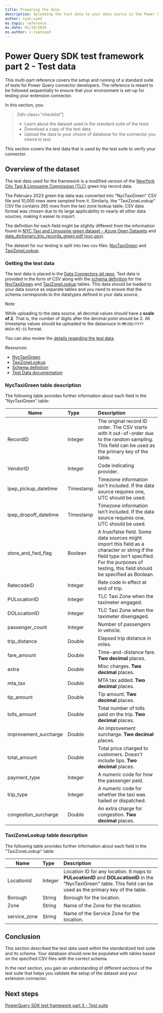 ```yaml
---
title: Preparing the data
description: Uploading the test data to your data source in the Power Query SDK test framework.
author: ryan-syed
ms.topic: reference
ms.date: 01/19/2024
ms.author: v-ryansyed
---
```


# Power Query SDK test framework part 2 - Test data

This multi-part reference covers the setup and running of a standard suite of tests for Power Query connector developers. The reference is meant to be followed sequentially to ensure that your environment is set-up for testing your extension connector.

In this section, you:

> [!div class="checklist"]
>
> * Learn about the dataset used in the standard suite of the tests
> * Download a copy of the test data
> * Upload the data to your choice of database for the connector you intend to test

This section covers the test data that is used by the test suite to verify your connector.

## Overview of the dataset

The test data used for the framework is a modified version of the [NewYork City Taxi & Limousine Commission (TLC)](https://www.nyc.gov/site/tlc/about/tlc-trip-record-data.page) green trip record data.

The February 2023 green trip data was converted into "NycTaxiGreen" CSV file and 10,000 rows were sampled from it. Similarly, the "TaxiZoneLookup" CSV file contains 265 rows from the taxi zone lookup table.
CSV data format was chosen due to its large applicability to nearly all other data sources, making it easier to import.

The definition for each field might be slightly different from the information found in [NYC Taxi and Limousine green dataset - Azure Open Datasets](/azure/open-datasets/dataset-taxi-green?tabs=azureml-opendatasets) and [data_dictionary_trip_records_green.pdf (nyc.gov)](https://www.nyc.gov/assets/tlc/downloads/pdf/data_dictionary_trip_records_green.pdf).

The dataset for our testing is split into two csv files: [NycTaxiGreen](https://github.com/microsoft/DataConnectors/tree/master/testframework/data/nyc_taxi_tripdata.csv) and [TaxiZoneLookup](https://github.com/microsoft/DataConnectors/tree/master/testframework/data/taxi+_zone_lookup.csv).

### Getting the test data

The test data is placed in the [Data Connectors git repo](https://github.com/microsoft/DataConnectors/tree/master/testframework/data/). Test data is provided in the form of CSV along with the [schema definition](https://github.com/microsoft/DataConnectors/tree/master/testframework/data/PQSDKTestFrameworkDataSchema.sql) for the [NycTaxiGreen](https://github.com/microsoft/DataConnectors/tree/master/testframework/data/nyc_taxi_tripdata.csv) and [TaxiZoneLookup](https://github.com/microsoft/DataConnectors/tree/master/testframework/data/taxi+_zone_lookup.csv) tables. This data should be loaded to your data source as separate tables and you need to ensure that the schema corresponds to the datatypes defined in your data source.

> [!NOTE]
> While uploading to the data source, all decimal values should have a **scale of 2**. That is, the number of digits after the decimal point should be 2.
> All timestamp values should be uploaded to the datasouce in `MM/DD/YYYY HH24:MI:SS` format.

You can also review the [details regarding the test data](https://github.com/microsoft/DataConnectors/tree/master/testframework/data/PQSDKTestData.md).

Resources:

* [NycTaxiGreen](https://github.com/microsoft/DataConnectors/tree/master/testframework/data/nyc_taxi_tripdata.csv)
* [TaxiZoneLookup](https://github.com/microsoft/DataConnectors/tree/master/testframework/data/taxi+_zone_lookup.csv)
* [Schema definition](https://github.com/microsoft/DataConnectors/tree/master/testframework/data/PQSDKTestFrameworkDataSchema.sql)
* [Test Data documentation](https://github.com/microsoft/DataConnectors/tree/master/testframework/data/PQSDKTestData.md)

### NycTaxiGreen table description

The following table provides further information about each field in the "NycTaxiGreen" table:

|Name                         |Type       | Description                                                                                                                                                                                              |
|-----------------------------|:----------|:---------------------------------------------------------------------------------------------------------------------------------------------------------------------------------------------------------|
| RecordID                    | Integer   | The original record ID order. The CSV starts with it out-of-order due to the random sampling. This field can be used as the primary key of the table.                                                    |
| VendorID                    | Integer   | Code indicating provider.                                                                                                                                                                                |
| lpep_pickup_datetime        | Timestamp | Timezone information isn't included. If the data source requires one, UTC should be used.                                                                                                                |
| lpep_dropoff_datetime       | Timestamp | Timezone information isn't included. If the data source requires one, UTC should be used.                                                                                                                |
| store_and_fwd_flag          | Boolean   | A true/false field. Some data sources might import this field as a character or string if the field type isn't specified. For the purposes of testing, this field should be specified as Boolean.        |
| RatecodeID                  | Integer   | Rate code in effect at end of trip.                                                                                                                                                                      |
| PULocationID                | Integer   | TLC Taxi Zone when the taximeter engaged.                                                                                                                                                                |
| DOLocationID                | Integer   | TLC Taxi Zone when the taximeter disengaged.                                                                                                                                                             |
| passenger_count             | Integer   | Number of passengers in vehicle.                                                                                                                                                                         |
| trip_distance               | Double    | Elapsed trip distance in miles.                                                                                                                                                                          |
| fare_amount                 | Double    | Time-and-distance fare. **Two decimal** places.                                                                                                                                                          |
| extra                       | Double    | Misc charges. **Two decimal** places.                                                                                                                                                                    |
| mta_tax                     | Double    | MTA tax added. **Two decimal** places.                                                                                                                                                                   |
| tip_amount                  | Double    | Tip amount. **Two decimal** places.                                                                                                                                                                      |
| tolls_amount                | Double    | Total number of tolls paid on the trip. **Two decimal** places.                                                                                                                                          |
| improvement_surcharge       | Double    | An improvement surcharge. **Two decimal** places.                                                                                                                                                        |
| total_amount                | Double    | Total price charged to customers. Doesn't include tips. **Two decimal** places.                                                                                                                          |
| payment_type                | Integer   | A numeric code for how the passenger paid.                                                                                                                                                               |
| trip_type                   | Integer   | A numeric code for whether the taxi was hailed or dispatched.                                                                                                                                            |
| congestion_surcharge        | Double    | An extra charge for congestion. **Two decimal** places.                                                                                                                                                  |

### TaxiZoneLookup table description

The following table provides further information about each field in the "TaxiZoneLookup" table:

|Name          |Type     | Description                                                                                                                                                                 |
|--------------|:--------|:----------------------------------------------------------------------------------------------------------------------------------------------------------------------------|
| LocationId   | Integer | Location ID for any location. It maps to **PULocationID** and **DOLocationID** in the "NycTaxiGreen" table. This field can be used as the primary key of the table.         |
| Borough      | String  | Borough for the location.                                                                                                                                                   |
| Zone         | String  | Name of the Zone for the location.                                                                                                                                           |
| service_zone | String  | Name of the Service Zone for the location.                                                                                                                                   |

## Conclusion

This section described the test data used within the standardized test suite and its schema. Your database should now be populated with tables based on the specified CSV files with the correct schema.

In the next section, you gain an understanding of different sections of the test suite that helps you validate the setup of the dataset and your extension connector.

## Next steps

[PowerQuery SDK test framework part 3 - Test suite](./3-tests.md)
